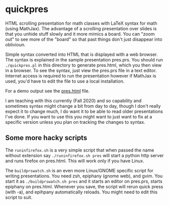 # quickpres

HTML scrolling presentation for math classes with LaTeX syntax for math (using
MathJax).  The advantage of a scrolling presentation over slides is that you
unhide stuff slowly and it more mimics a board.  You can "zoom out" to see more
of the "board" so that past things don't just disappear into oblivioun.

Simple syntax converted into HTML that is displayed with a web browser.  The
syntax is explained in the sample presentation pres.prs.  You should run
`./quickpres.pl` in this directory to generate pres.html, which you then view
in a browser.  To see the syntax, just view the pres.prs file in a text editor.
Internet access is required to run the presentation however if MathJax is used,
you'd have to edit the file to use a local installation.

For a demo output see the
[pres.html](https://jirilebl.github.io/quickpres/pres.html) file.

I am teaching with this currently (Fall 2020) and so capability and sometimes
syntax might change a bit from day to day, though I don't really expect it to
change much, I do want it to be able to read older presentations I've done.
If you want to use this you might want to just want to fix at a specific
version unless you plan on tracking the changes to syntax.

## Some more hacky scripts

The `runinfirefox.sh` is a very simple script that when passed the name without
extension say `./runinfirefox.sh pres` will start a python http server and runs
firefox on pres.html.  This will work only if you have Linux.

The `buildprswatch.sh` is an even more Linux/GNOME specific script for writing
presentations.  You need zsh, epiphany (gnome web), and gvim.  You start it as
`./buildprswatch.sh pres` and it starts an editor on pres.prs, starts epiphany
on pres.html.  Whenever you save, the script will rerun quick press (with -a),
and epihpany automatically reloads.  You might need to edit this script to suit.
